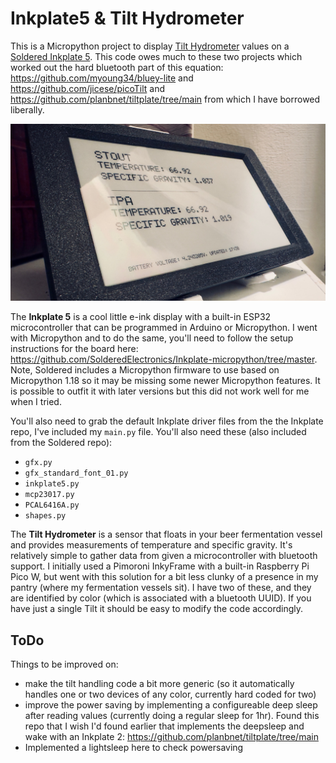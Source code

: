 # Inkplate5 & Tilt Hydrometer
This is a Micropython project to display [Tilt Hydrometer](https://tilthydrometer.com/products/copy-of-tilt-floating-wireless-hydrometer-and-thermometer-for-brewing) values on a [Soldered Inkplate 5](https://soldered.com/product/soldered-inkplate-5-gen2/). This code owes much to these two projects which worked out the hard bluetooth part of this equation: https://github.com/myoung34/bluey-lite and https://github.com/jicese/picoTilt and https://github.com/planbnet/tiltplate/tree/main from which I have borrowed liberally.

![Image of Inkplate 5 with Tilt data](IMG_3984.jpg)

The **Inkplate 5** is a cool little e-ink display with a built-in ESP32 microcontroller that can be programmed in Arduino or Micropython. I went with Micropython and to do the same, you'll need to follow the setup instructions for the board here: https://github.com/SolderedElectronics/Inkplate-micropython/tree/master. Note, Soldered includes a Micropython firmware to use based on Micropython 1.18 so it may be missing some newer Micropython features. It is possible to outfit it with later versions but this did not work well for me when I tried.

You'll also need to grab the default Inkplate driver files from the the Inkplate repo, I've included my `main.py` file. You'll also need these (also included from the Soldered repo):
- `gfx.py`
- `gfx_standard_font_01.py`
- `inkplate5.py`
- `mcp23017.py`
- `PCAL6416A.py`
- `shapes.py`

The **Tilt Hydrometer** is a sensor that floats in your beer fermentation vessel and provides measurements of temperature and specific gravity. It's relatively simple to gather data from given a microcontroller with bluetooth support. I initially used a Pimoroni InkyFrame with a built-in Raspberry Pi Pico W, but went with this solution for a bit less clunky of a presence in my pantry (where my fermentation vessels sit). I have two of these, and they are identified by color (which is associated with a bluetooth UUID). If you have just a single Tilt it should be easy to modify the code accordingly.

## ToDo
Things to be improved on:
- make the tilt handling code a bit more generic (so it automatically handles one or two devices of any color, currently hard coded for two)
- improve the power saving by implementing a configureable deep sleep after reading values (currently doing a regular sleep for 1hr). Found this repo that I wish I'd found earlier that implements the deepsleep and wake with an Inkplate 2: https://github.com/planbnet/tiltplate/tree/main
-   Implemented a lightsleep here to check powersaving
